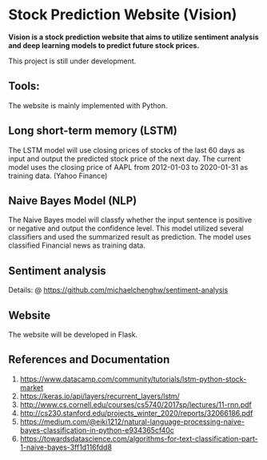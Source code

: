 # Stock Prediction Website (Vision) 

**Vision is a stock prediction website that aims to utilize sentiment analysis and deep learning models to predict future stock prices.**

This project is still under development.  


## Tools:
The website is mainly implemented with Python. 



## Long short-term memory (LSTM) 
The LSTM model will use closing prices of stocks of the last 60 days as input and output the predicted stock price of the next day. The current model uses the closing price of AAPL from 2012-01-03 to 2020-01-31 as training data. (Yahoo Finance) 


## Naive Bayes Model (NLP) 
The Naive Bayes model will classfy whether the input sentence is positive or negative and output the confidence level. This model utilized several classifiers and used the summarized result as prediction. The model uses classified Financial news as training data. 


## Sentiment analysis 
Details: @ https://github.com/michaelchenghw/sentiment-analysis


## Website 
The website will be developed in Flask. 



 

## References and Documentation 
1. https://www.datacamp.com/community/tutorials/lstm-python-stock-market
2. https://keras.io/api/layers/recurrent_layers/lstm/
3. http://www.cs.cornell.edu/courses/cs5740/2017sp/lectures/11-rnn.pdf
4. http://cs230.stanford.edu/projects_winter_2020/reports/32066186.pdf
5. https://medium.com/@eiki1212/natural-language-processing-naive-bayes-classification-in-python-e934365cf40c
6. https://towardsdatascience.com/algorithms-for-text-classification-part-1-naive-bayes-3ff1d116fdd8

